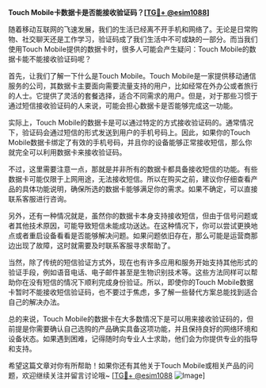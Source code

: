 **Touch Mobile卡数据卡是否能接收验证码？[[TG💪+ @esim1088](https://t.me/s/esim1088)]**

随着移动互联网的飞速发展，我们的生活已经离不开手机和网络了。无论是日常购物、社交聊天还是工作学习，验证码成了我们生活中不可或缺的一部分。而当我们使用Touch Mobile提供的数据卡时，很多人可能会产生疑问：Touch Mobile的数据卡能不能接收验证码呢？

首先，让我们了解一下什么是Touch Mobile。Touch Mobile是一家提供移动通信服务的公司，其数据卡主要面向需要流量支持的用户，比如经常在外办公或者旅行的人士。它提供了灵活的套餐选择，适合不同需求的用户。但是，对于那些习惯于通过短信接收验证码的人来说，可能会担心数据卡是否能够完成这一功能。

实际上，Touch Mobile的数据卡是可以通过特定的方式接收验证码的。通常情况下，验证码会通过短信的形式发送到用户的手机号码上。因此，如果你的Touch Mobile数据卡绑定了有效的手机号码，并且你的设备能够正常接收短信，那么你就完全可以利用数据卡来接收验证码。

不过，这里需要注意一点，那就是并非所有的数据卡都具备接收短信的功能。有些数据卡可能仅限于上网用途，无法接收短信。所以在购买之前，建议你仔细查看产品的具体功能说明，确保所选的数据卡能够满足你的需求。如果不确定，可以直接联系客服进行咨询。

另外，还有一种情况就是，虽然你的数据卡本身支持接收短信，但由于信号问题或者其他技术原因，可能导致短信未能成功送达。在这种情况下，你可以尝试更换地点或者重启设备看看是否能够解决问题。如果问题依旧存在，那么可能是运营商那边出现了故障，这时就需要及时联系客服寻求帮助了。

当然，除了传统的短信验证方式外，现在也有许多应用和服务开始支持其他形式的验证手段，例如语音电话、电子邮件甚至是生物识别技术等。这些方法同样可以帮助你在没有短信的情况下顺利完成身份验证。所以，即使你的Touch Mobile数据卡暂时不能接收短信验证码，也不要过于焦虑，多了解一些替代方案总能找到适合自己的解决办法。

总的来说，Touch Mobile的数据卡在大多数情况下是可以用来接收验证码的，但前提是你需要确认自己选购的产品确实具备这项功能，并且保持良好的网络环境和设备状态。如果遇到困难，记得随时向专业人士求助，他们会为你提供专业的指导和支持。

希望这篇文章对你有所帮助！如果你还有其他关于Touch Mobile或相关产品的问题，欢迎继续关注并留言讨论哦~ [[TG💪+ @esim1088](https://t.me/s/esim1088) ![Image](https://i.postimg.cc/4NQfJmqS/Snipaste-2025-05-13-00-14-12.png)]